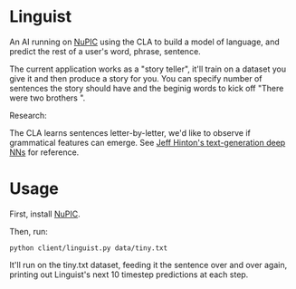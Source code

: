 Linguist
========

An AI running on [NuPIC](https://github.com/numenta/nupic) using the CLA to build a model of language, and predict the rest of a user's word, phrase, sentence.

The current application works as a "story teller", it'll train on a dataset you give it and then produce a story for you. You can specify number of sentences the story 
should have and the beginig words to kick off "There were two brothers ". 

Research: 

The CLA learns sentences letter-by-letter, we'd like to observe if grammatical features can emerge. See [Jeff Hinton's text-generation deep NNs](https://class.coursera.org/neuralnets-2012-001/lecture/91) for reference. 

Usage
========

First, install [NuPIC](https://github.com/numenta/nupic).

Then, run:

    python client/linguist.py data/tiny.txt

It'll run on the tiny.txt dataset, feeding it the sentence over and over again, printing out Linguist's next 10 timestep predictions at each step.
